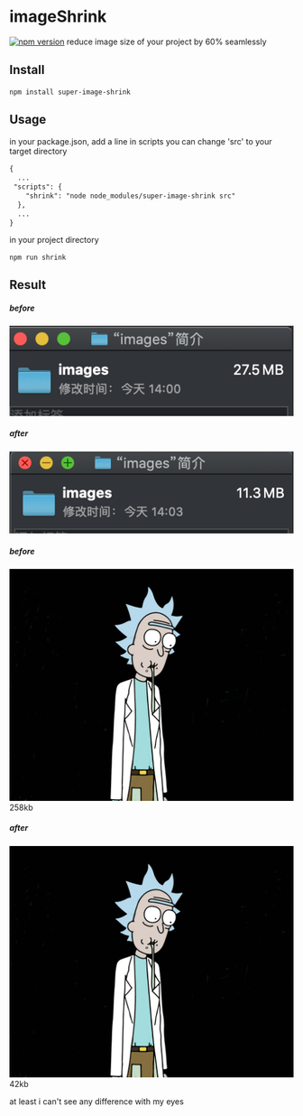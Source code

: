 
# imageShrink 
[![npm version](https://badge.fury.io/js/super-image-shrink.svg)](//npmjs.com/package/super-image-shrink)
reduce image size of your project by 60% seamlessly


## Install
```
npm install super-image-shrink
```

## Usage
in your package.json, add a line in scripts
you can change 'src' to your target directory
```
{
  ...
 "scripts": {
    "shrink": "node node_modules/super-image-shrink src"
  },
  ...
}
```

in your project directory
```
npm run shrink
```


## Result
##### before
![before](https://github.com/L-x-C/imageShrink/blob/master/images/before.png)

##### after
![after](https://github.com/L-x-C/imageShrink/blob/master/images/after.png)

##### before
![rick](https://github.com/L-x-C/imageShrink/blob/master/images/rick.png)  258kb

##### after
![rick_shrink](https://github.com/L-x-C/imageShrink/blob/master/images/rick_shrink.png)  42kb

at least i can't see any difference with my eyes
